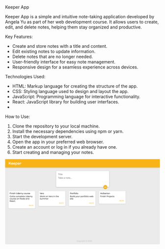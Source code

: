 Keeper App

Keeper App is a simple and intuitive note-taking application developed by Angela Yu as part of her web development course. It allows users to create, edit, and delete notes, helping them stay organized and productive.

Key Features:
- Create and store notes with a title and content.
- Edit existing notes to update information.
- Delete notes that are no longer needed.
- User-friendly interface for easy note management.
- Responsive design for a seamless experience across devices.

Technologies Used:
- HTML: Markup language for creating the structure of the app.
- CSS: Styling language used to design and layout the app.
- JavaScript: Programming language for interactive functionality.
- React: JavaScript library for building user interfaces.
- 
How to Use:
1. Clone the repository to your local machine.
2. Install the necessary dependencies using npm or yarn.
3. Start the development server.
4. Open the app in your preferred web browser.
5. Create an account or log in if you already have one.
6. Start creating and managing your notes.

![Keeper App](https://github.com/SeckMohameth/Keeper-App/blob/master/Images/Screen%20Shot%202020-04-21%20at%206.02.14%20PM.png?raw=true)


